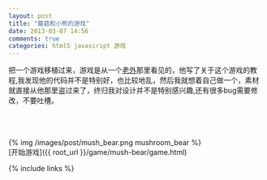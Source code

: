 ```yaml
---
layout: post
title: "蘑菇和小熊的游戏"
date: 2013-03-07 14:56
comments: true
categories: html5 javascript 游戏
---
```


把一个游戏移植过来，游戏是从一个[老外](http://jacebook.co.uk/blog/2010/09/11/html5-writing-a-game/)那里看见的，他写了关于这个游戏的教程,我发现他的代码并不是特别好，也比较地乱，然后我就想着自己做一个，素材就直接从他那里盗过来了，终归我对设计并不是特别感兴趣,还有很多bug需要修改，不要吐槽。

<!-- more -->
<br><br><br>
{% img /images/post/mush_bear.png mushroom_bear %}
<br>
[开始游戏]({{ root_url }}/game/mush-bear/game.html)


{% include links %}

[html5中国]: http://www.html5cn.org/
[html5china]: http://www.html5china.com/
[jacebook博客]: http://jacebook.co.uk/blog
